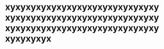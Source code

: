 # xyxyxyxyxyxyxyxyxyxyxyxyxyxyxyxyxyxyxyxyxyxyxyxyxyxyxyxyxyxyxyxyxyxyxyxyxyxyxyxyxyxyxyxyxyxyxyxyxyx